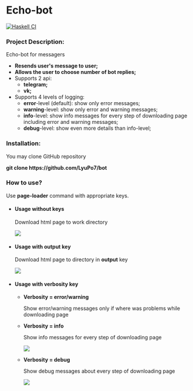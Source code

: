 # Echo-bot

[![Haskell CI](https://github.com/LyuPo7/bot/actions/workflows/haskell.yml/badge.svg)](https://github.com/LyuPo7/bot/actions/workflows/haskell.yml)

<h3>Project Description:</h3>
    <p>Echo-bot for messagers</p>
    <ul>
        <li><b>Resends user's message to user;</b></li>
        <li><b>Allows the user to choose number of bot replies;</b></li>
        <li>Supports 2 api:
          <ul>
             <li><b>telegram;</b></li>
             <li><b>vk;</b></li>
            </ul>
        </li>
        <li>Supports 4 levels of logging:
            <ul>
                <li><b>error</b>-level (default): show only error messages;</li>
                <li><b>warning</b>-level: show only error and warning messages;</li>
                <li><b>info</b>-level: show info messages for every step of downloading page including error and warning messages;</li>
                <li><b>debug</b>-level: show even more details than info-level;</li>
            </ul>
        </li>
    </ul>

<h3>Installation:</h3>
    <p>You may clone GitHub repository</p>
        <p><b>git clone https://github.com/LyuPo7/bot</b></p>
 
<h3>How to use?</h3>
    <p>Use <b>page-loader</b> command with appropriate keys.</p>
    <ul>
        <li> <h4>Usage without keys</h4>
            <p>Download html page to work directory</p>
            <a href="https://asciinema.org/a/374204" target="_blank"><img src="https://asciinema.org/a/374204.svg" /></a>
       </li>
        <li> <h4>Usage with output key</h4>
            <p>Download html page to directory in <b>output</b> key</p>
            <a href="https://asciinema.org/a/374207" target="_blank"><img src="https://asciinema.org/a/374207.svg" /></a>
       </li>
        <li> <h4>Usage with <b>verbosity</b> key</h4>
           <ul>
                <li> <p><b>Verbosity = error/warning</b></p>
                    <p>Show error/warning messages only if where was problems while downloading page</p>
                </li>
                <li> <p><b>Verbosity = info</b></p>
                    <p>Show info messages for every step of downloading page</p>
                    <a href="https://asciinema.org/a/374211" target="_blank"><img src="https://asciinema.org/a/374211.svg" /></a>
                </li>
                <li> <p><b>Verbosity = debug</b></p>
                    <p>Show debug messages about every step of downloading page</p>
                    <a href="https://asciinema.org/a/374212" target="_blank"><img src="https://asciinema.org/a/374212.svg" /></a>
                </li>
           </ul>
       </li>
    </ul>
